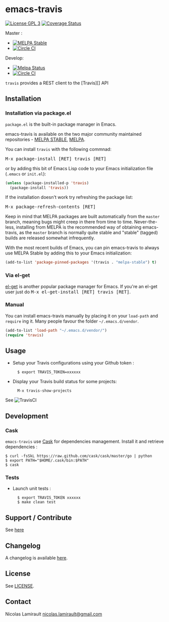 # emacs-travis

[![License GPL 3][badge-license]][LICENSE]
[![Coverage Status](https://coveralls.io/repos/nlamirault/emacs-travis/badge.png)](https://coveralls.io/r/nlamirault/emacs-travis)

Master :
* [![MELPA Stable](http://stable.melpa.org/packages/gitlab-badge.svg)](http://stable.melpa.org/#/gitlab)
* [![Circle CI](https://circleci.com/gh/nlamirault/emacs-gitlab/tree/master.svg?style=svg)](https://circleci.com/gh/nlamirault/emacs-gitlab/tree/master)

Develop:
* [![Melpa Status](http://melpa.milkbox.net/packages/gitlab-badge.svg)](http://melpa.milkbox.net/#/gitlab)
* [![Circle CI](https://circleci.com/gh/nlamirault/emacs-gitlab/tree/develop.svg?style=svg)](https://circleci.com/gh/nlamirault/emacs-gitlab/tree/develop)

`travis` provides a REST client to the [Travis][] API

## Installation

### Installation via package.el

`package.el` is the built-in package manager in Emacs.

emacs-travis is available on the two major community maintained repositories -
[MELPA STABLE](melpa-stable.milkbox.net), [MELPA](http://melpa.milkbox.net).

You can install `travis` with the following commnad:

<kbd>M-x package-install [RET] travis [RET]</kbd>

or by adding this bit of Emacs Lisp code to your Emacs initialization file
(`.emacs` or `init.el`):

```el
(unless (package-installed-p 'travis)
  (package-install 'travis))
```

If the installation doesn't work try refreshing the package list:

<kbd>M-x package-refresh-contents [RET]</kbd>

Keep in mind that MELPA packages are built automatically from
the `master` branch, meaning bugs might creep in there from time to
time. Never-the-less, installing from MELPA is the recommended way of
obtaining emacs-travis, as the `master` branch is normally quite stable and
"stable" (tagged) builds are released somewhat infrequently.

With the most recent builds of Emacs, you can pin emacs-travis to always
use MELPA Stable by adding this to your Emacs initialization:

```el
(add-to-list 'package-pinned-packages '(travis . "melpa-stable") t)
```

### Via el-get

[el-get](https://github.com/dimitri/el-get) is another popular package manager for Emacs. If you're an el-get
user just do <kbd>M-x el-get-install [RET] travis [RET]</kbd>.

### Manual

You can install emacs-travis manually by placing it on your `load-path` and
`require` ing it. Many people favour the folder `~/.emacs.d/vendor`.

```el
(add-to-list 'load-path "~/.emacs.d/vendor/")
(require 'travis)
```

## Usage

* Setup your Travis configurations using your Github token :

        $ export TRAVIS_TOKEN=xxxxxx

* Display your Travis build status for some projects:

        M-x travis-show-projects

See ![TravisCI](images/emacs-travis.png)


## Development

### Cask

``emacs-travis`` use [Cask][] for dependencies
management. Install it and retrieve dependencies :

    $ curl -fsSkL https://raw.github.com/cask/cask/master/go | python
    $ export PATH="$HOME/.cask/bin:$PATH"
    $ cask


### Tests

* Launch unit tests :

        $ export TRAVIS_TOKEN xxxxxx
        $ make clean test


## Support / Contribute

See [here](CONTRIBUTING.md)



## Changelog

A changelog is available [here](ChangeLog.md).


## License

See [LICENSE](LICENSE).


## Contact

Nicolas Lamirault <nicolas.lamirault@gmail.com>


[emacs-travis]: https://github.com/nlamirault/emacs-travis
[badge-license]: https://img.shields.io/badge/license-GPL_2-green.svg?style=flat
[LICENSE]: https://github.com/nlamirault/emacs-travis/blob/master/LICENSE

[GNU Emacs]: https://www.gnu.org/software/emacs/
[MELPA]: http://melpa.milkbox.net/
[Cask]: http://cask.github.io/
[Issue tracker]: https://github.com/nlamirault/emacs-travis/issues
[Helm]: https://github.com/emacs-helm/helm
